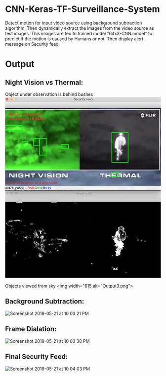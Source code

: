 # CNN-Keras-TF-Surveillance-System
Detect motion for input video source using background subtraction algorithm. Then dynamically extract the images from the video source as test images. This images are fed to trained model "64x3-CNN.model" to predict if the motion is caused by Humans or not. Then display alert message on Security feed.

# Output

## Night Vision vs Thermal:
Object under observation is behind bushes
<img width="615" src="Output2.png">

Objects viewed from sky
<img width="615 alt="Output3.png">
                                 
## Background Subtraction:
<img width="628" alt="Screenshot 2019-05-21 at 10 03 21 PM" src="https://user-images.githubusercontent.com/39873118/58114596-b25b5c00-7c15-11e9-83dc-6aa3ff209e26.png">

## Frame Dialation:
<img width="615" alt="Screenshot 2019-05-21 at 10 03 38 PM" src="https://user-images.githubusercontent.com/39873118/58114697-f2bada00-7c15-11e9-8f4f-87c1be790f22.png">

## Final Security Feed:
<img width="625" alt="Screenshot 2019-05-21 at 10 04 03 PM" src="https://user-images.githubusercontent.com/39873118/58114746-0e25e500-7c16-11e9-8fdf-0b5b851c2c55.png">
